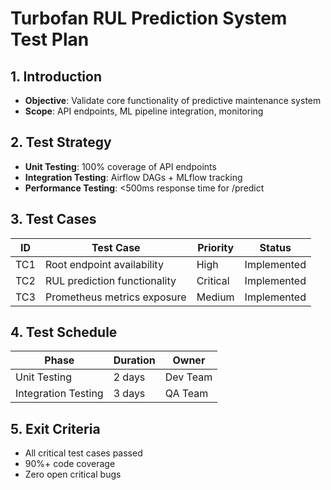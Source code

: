 # Turbofan RUL Prediction System Test Plan

## 1. Introduction
- **Objective**: Validate core functionality of predictive maintenance system
- **Scope**: API endpoints, ML pipeline integration, monitoring

## 2. Test Strategy
- **Unit Testing**: 100% coverage of API endpoints
- **Integration Testing**: Airflow DAGs + MLflow tracking
- **Performance Testing**: <500ms response time for /predict

## 3. Test Cases
| ID | Test Case | Priority | Status |
|----|-----------|----------|--------|
| TC1 | Root endpoint availability | High | Implemented |
| TC2 | RUL prediction functionality | Critical | Implemented |
| TC3 | Prometheus metrics exposure | Medium | Implemented |

## 4. Test Schedule
| Phase | Duration | Owner |
|-------|----------|-------|
| Unit Testing | 2 days | Dev Team |
| Integration Testing | 3 days | QA Team |

## 5. Exit Criteria
- All critical test cases passed
- 90%+ code coverage
- Zero open critical bugs
